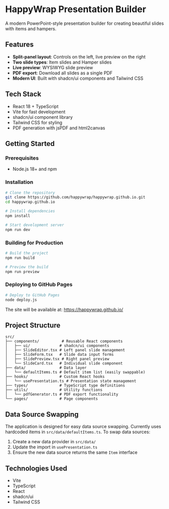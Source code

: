 # HappyWrap Presentation Builder

A modern PowerPoint-style presentation builder for creating beautiful slides with items and hampers.

## Features

- **Split-panel layout**: Controls on the left, live preview on the right
- **Two slide types**: Item slides and Hamper slides
- **Live preview**: WYSIWYG slide preview
- **PDF export**: Download all slides as a single PDF
- **Modern UI**: Built with shadcn/ui components and Tailwind CSS

## Tech Stack

- React 18 + TypeScript
- Vite for fast development
- shadcn/ui component library
- Tailwind CSS for styling
- PDF generation with jsPDF and html2canvas

## Getting Started

### Prerequisites

- Node.js 18+ and npm

### Installation

```bash
# Clone the repository
git clone https://github.com/happywrap/happywrap.github.io.git
cd happywrap.github.io

# Install dependencies
npm install

# Start development server
npm run dev
```

### Building for Production

```bash
# Build the project
npm run build

# Preview the build
npm run preview
```

### Deploying to GitHub Pages

```bash
# Deploy to GitHub Pages
node deploy.js
```

The site will be available at: https://happywrap.github.io/

## Project Structure

```
src/
├── components/          # Reusable React components
│   ├── ui/             # shadcn/ui components
│   ├── SlideEditor.tsx # Left panel slide management
│   ├── SlideForm.tsx   # Slide data input forms
│   ├── SlidePreview.tsx # Right panel preview
│   └── SlideCard.tsx   # Individual slide component
├── data/               # Data layer
│   └── defaultItems.ts # Default item list (easily swappable)
├── hooks/              # Custom React hooks
│   └── usePresentation.ts # Presentation state management
├── types/              # TypeScript type definitions
├── utils/              # Utility functions
│   └── pdfGenerator.ts # PDF export functionality
└── pages/              # Page components
```

## Data Source Swapping

The application is designed for easy data source swapping. Currently uses hardcoded items in `src/data/defaultItems.ts`. To swap data sources:

1. Create a new data provider in `src/data/`
2. Update the import in `usePresentation.ts`
3. Ensure the new data source returns the same `Item` interface

## Technologies Used

- Vite
- TypeScript
- React
- shadcn/ui
- Tailwind CSS
